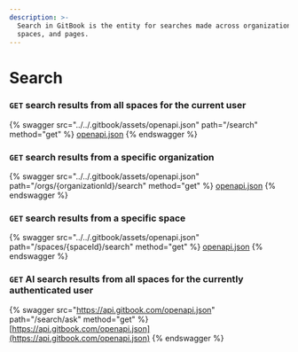 ```yaml
---
description: >-
  Search in GitBook is the entity for searches made across organizations,
  spaces, and pages.
---
```


# Search

### `GET` search results from all spaces for the current user

{% swagger src="../../.gitbook/assets/openapi.json" path="/search" method="get" %}
[openapi.json](../../.gitbook/assets/openapi.json)
{% endswagger %}

### `GET` search results from a specific organization

{% swagger src="../../.gitbook/assets/openapi.json" path="/orgs/{organizationId}/search" method="get" %}
[openapi.json](../../.gitbook/assets/openapi.json)
{% endswagger %}

### `GET` search results from a specific space

{% swagger src="../../.gitbook/assets/openapi.json" path="/spaces/{spaceId}/search" method="get" %}
[openapi.json](../../.gitbook/assets/openapi.json)
{% endswagger %}

### `GET` AI search results from all spaces for the currently authenticated user

{% swagger src="https://api.gitbook.com/openapi.json" path="/search/ask" method="get" %}
[https://api.gitbook.com/openapi.json](https://api.gitbook.com/openapi.json)
{% endswagger %}

